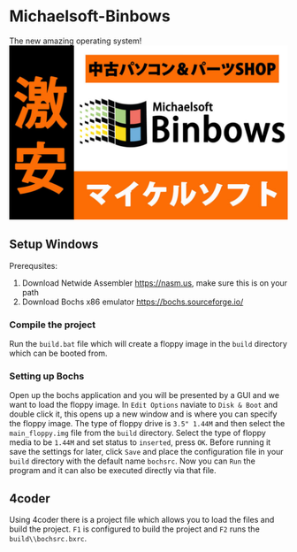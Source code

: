 # Michaelsoft-Binbows
The new amazing operating system!
![binbows](https://raw.githubusercontent.com/Aleman778/Michaelsoft-Binbows/main/banner.jpg)

## Setup Windows
Prerequsites:
1. Download Netwide Assembler https://nasm.us, make sure this is on your path
2. Download Bochs x86 emulator https://bochs.sourceforge.io/

### Compile the project
Run the `build.bat` file which will create a floppy image in the `build` directory
which can be booted from.

### Setting up Bochs
Open up the bochs application and you will be presented by a GUI and we want
to load the floppy image.
In `Edit Options` naviate to `Disk & Boot` and double click it, this opens up a new
window and is where you can specify the floppy image.
The type of floppy drive is `3.5" 1.44M` and then select the `main_floppy.img` file
from the `build` directory.
Select the type of floppy media to be `1.44M` and set status to `inserted`,
press `OK`.
Before running it save the settings for later, click `Save` and place the
configuration file in your `build` directory with the default name `bochsrc`.
Now you can `Run` the program and it can also be executed directly via that file.

## 4coder
Using 4coder there is a project file which allows you to load the files
and build the project. `F1` is configured to build the project and
`F2` runs the `build\\bochsrc.bxrc`.

